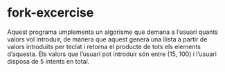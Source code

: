 # fork-excercise
Aquest programa umplementa un algorisme que demana a l’usuari quants valors vol introduir, de manera que aquest genera una llista a partir de valors introduïts per teclat i retorna el producte de tots els elements d’aquesta. Els valors que l’usuari pot introduir són entre (15, 100) i l’usuari disposa de 5 intents en total.

